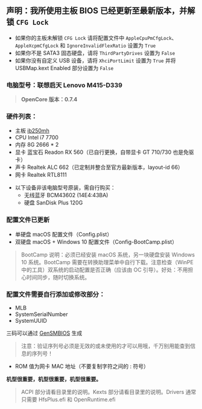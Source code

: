 ## 声明：我所使用主板 BIOS 已经更新至最新版本，并解锁 `CFG Lock`

* 如果你的主板未解锁 `CFG Lock` 请将配置文件中 `AppleCpuPmCfgLock`、`AppleXcpmCfgLock` 和 `IgnoreInvalidFlexRatio` 设置为 `True`
* 如果你不是 SATA3 固态硬盘，请将 `ThirdPartyDrives` 设置为 `False`
* 如果你没有自定义 USB 设备，请将 `XhciPortLimit` 设置为 `True` 并将 USBMap.kext Enabled 部分设置为 `False`

### 电脑型号：联想启天 Lenovo M415-D339

> **OpenCore 版本：0.7.4**

### 硬件列表：

* 主板 [ib250mh](https://www.baidu.com/s?ie=utf-8&f=8&rsv_bp=1&rsv_idx=1&tn=baidu&wd=ib250mh%E4%B8%BB%E6%9D%BF&fenlei=256&rsv_pq=c93518ed0000074d&rsv_t=9de5tGB5cxBe0Lqtgj9grCvfTMTGMF4cRHg%2F7QkovWpOKDaL3UaMzMvYqsM&rqlang=cn&rsv_enter=1&rsv_dl=ib&rsv_sug3=5&rsv_sug1=5&rsv_sug7=100&sug=ib250mh%25E4%25B8%25BB%25E6%259D%25BF&rsv_n=1)
* CPU Intel i7 7700
* 内存 8G 2666 * 2
* 显卡 蓝宝石 Readon RX 560（已自行更换，自带显卡 GT 710/730 也是免驱卡）
* 声卡 Realtek ALC 662（已定制并整合至官方最新版本，layout-id 66）
* 网卡 Realtek RTL8111

+ 以下设备非该电脑型号原装，需自行购买：
  + 无线蓝牙 BCM43602 (14E4:43BA) 
  + 硬盘 SanDisk Plus 120G

### 配置文件已更新

* 单硬盘 macOS 配置文件（Config.plist）
* 双硬盘 macOS + Windows 10 配置文件（Config-BootCamp.plist）

> BootCamp 说明：必须已经安装 macOS 系统，另一块硬盘安装 Windows 10 系统。BootCamp 需要在转换助理菜单中自行下载。注意检查（WinPE 中的工具）双系统的启动配置是否正确（应该由 OC 引导）。好处：不用担心时间同步，随时切换系统。

### 配置文件需要自行添加或修改部分：

* MLB
* SystemSerialNumber
* SystemUUID

三码可以通过 [GenSMBIOS](https://github.com/corpnewt/GenSMBIOS) 生成
> 注意：验证序列号必须是无效的或未使用的才可以用哦，千万别用能查到信息的序列号！

* ROM 值为网卡 MAC 地址（不要复制字符之间的 : 符号）

**机型很重要，机型很重要，机型很重要。**

> ACPI 部分请看目录里的说明。Kexts 部分请看目录里的说明。Drivers 通常只需要 HfsPlus.efi 和 OpenRuntime.efi
